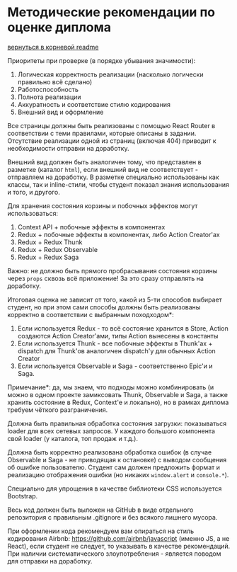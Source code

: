 # Методические рекомендации по оценке диплома
[вернуться в корневой readme](../readme.md)

Приоритеты при проверке (в порядке убывания значимости):
1. Логическая корректность реализации (насколько логически правильно всё сделано)
1. Работоспособность
1. Полнота реализации
1. Аккуратность и соответствие стилю кодирования
1. Внешний вид и оформление

Все страницы должны быть реализованы с помощью React Router в соответствии с теми правилами, которые описаны в задании. Отсутствие реализации одной из страниц (включая 404) приводит к необходимости отправки на доработку.

Внешний вид должен быть аналогичен тому, что представлен в разметке (каталог `html`), если внешний вид не соответствует - отправляем на доработку. В разметке специально использованы как классы, так и inline-стили, чтобы студент показал знания использования и того, и другого.

Для хранения состояния корзины и побочных эффектов могут использоваться:
1. Context API + побочные эффекты в компонентах
1. Redux + побочные эффекты в компонентах, либо Action Creator'ах
1. Redux + Redux Thunk
1. Redux + Redux Observable
1. Redux + Redux Saga

Важно: не должно быть прямого пробрасывания состояния корзины через `props` сквозь всё приложение! За это сразу отправлять на доработку.

Итоговая оценка не зависит от того, какой из 5-ти способов выбирает студент, но при этом сами способы должны быть реализованы корректно в соответствии с выбранным походходом*:
1. Если используется Redux - то всё состояние хранится в Store, Action создаются Action Creator'ами, типы Action вынесены в константы
1. Если используется Thunk - все побочные эффекты в Thunk'ах + dispatch для Thunk'ов аналогичен dispatch'у для обычных Action Creator
1. Если используется Observable и Saga - соответственно Epic'и и Saga.

Примечание*: да, мы знаем, что подходы можно комбинировать (и можно в одном проекте замиксовать Thunk, Observable и Saga, а также хранить состояние в Redux, Context'е и локально), но в рамках диплома требуем чёткого разграничения.

Должна быть правильная обработка состояния загрузки: показываться loader для всех сетевых запросов. У каждого большого компонента свой loader (у каталога, топ продаж и т.д.).

Должна быть корректно реализована обработка ошибок (в случае Observable и Saga - не приводящая к остановке) с выводом сообщения об ошибке пользователю. Студент сам должен предложить формат и реализацию отображения ошибки (но никаких `window.alert` и `console.*`).

Специально для упрощения в качестве библиотеки CSS используется Bootstrap.

Весь код должен быть выложен на GitHub в виде отдельного репозитория с правильным .gitignore и без всякого лишнего мусора.

При оформлении кода рекомендуем вам опираться на стиль кодирования Airbnb: https://github.com/airbnb/javascript (именно JS, а не React), если студент не следует, то указывать в качестве рекомендаций. При наличии систематического злоупотребления - является поводом для отправки на доработку.
